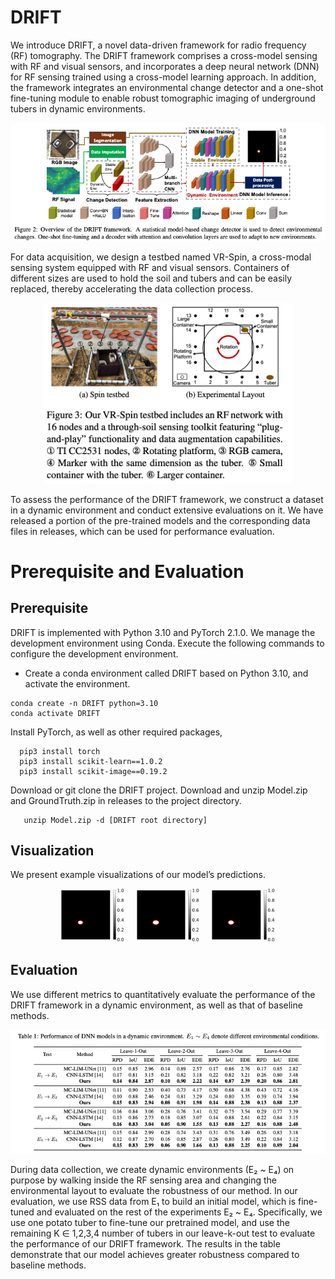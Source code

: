 # DRIFT

We introduce DRIFT, a novel data-driven framework for radio frequency (RF) tomography. The DRIFT framework comprises a cross-model sensing with RF and visual sensors, and incorporates a deep neural network (DNN) for RF sensing trained using a cross-model learning approach. In addition, the framework integrates an environmental change detector and a one-shot fine-tuning module to enable robust tomographic imaging of underground tubers in dynamic environments. 

<p align="center">
  <img src="Images/architecture.png" alt="The DRIFT framework."/>
</p>

For data acquisition, we design a testbed named VR-Spin, a cross-modal sensing system equipped with RF and visual sensors. Containers of different sizes are used to hold the soil and tubers and can be easily replaced, thereby accelerating the data collection process.

<p align="center">
  <img src="Images/system.png" alt="The cross-modal system." width="400"/>
</p>

To assess the performance of the DRIFT framework, we construct a dataset in a dynamic environment and conduct extensive evaluations on it. We have released a portion of the pre-trained models and the corresponding data files in releases, which can be used for performance evaluation.

# Prerequisite and Evaluation
## Prerequisite
DRIFT is implemented with Python 3.10 and PyTorch 2.1.0. We manage the development environment using Conda. Execute the following commands to configure the development environment.
* Create a conda environment called DRIFT based on Python 3.10, and activate the environment.
```
conda create -n DRIFT python=3.10
conda activate DRIFT 
```
Install PyTorch, as well as other required packages, 
```
  pip3 install torch
  pip3 install scikit-learn==1.0.2
  pip3 install scikit-image==0.19.2
```
Download or git clone the DRIFT project. Download and unzip  Model.zip and GroundTruth.zip in releases to the project directory. 
```
   unzip Model.zip -d [DRIFT root directory]
```

## Visualization
We present example visualizations of our model’s predictions.

<p align="center">
  <img src="Images/vis0.png" width="20%" />
  &nbsp;&nbsp;&nbsp;
  <img src="Images/vis1.png" width="20%" />
  &nbsp;&nbsp;&nbsp;
  <img src="Images/vis2.png" width="20%" />
</p>

## Evaluation
We use different metrics to quantitatively evaluate the performance of the DRIFT framework in a dynamic environment, as well as that of baseline methods.
<p align="center">
  <img src="Images/result.png" alt="resutls."/>
</p>
During data collection, we create dynamic environments (E₂ ~ E₄) on purpose by walking inside the RF sensing area and changing the environmental layout to evaluate the robustness of our method. In our evaluation, we use RSS data from E₁ to build an initial model, which is fine-tuned and evaluated on the rest of the experiments E₂ ~ E₄. Specifically, we use one potato tuber to fine-tune our pretrained model, and use the remaining K ∈ 1,2,3,4 number of tubers in our leave-k-out test to evaluate the performance of our DRIFT framework. The results in the table demonstrate that our model achieves greater robustness compared to baseline methods.




